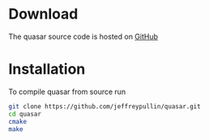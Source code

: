 # Download

The quasar source code is hosted on [GitHub](https://github.com/jeffreypullin/quasar)

# Installation

To compile quasar from source run

```sh
git clone https://github.com/jeffreypullin/quasar.git
cd quasar
cmake 
make
```
